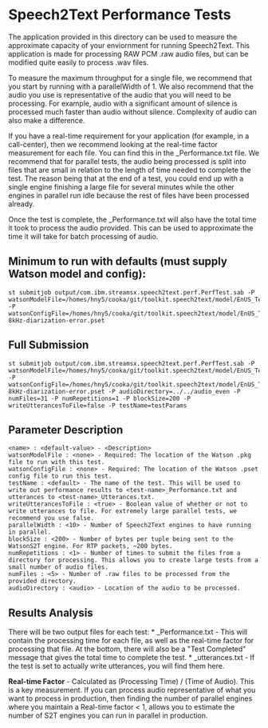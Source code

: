 # Speech2Text Performance Tests

The application provided in this directory can be used to measure the approximate capacity of your enviornment 
for running Speech2Text. This application is made for processing RAW PCM .raw audio files, but can 
be modified quite easily to process .wav files. 

To measure the maximum throughput for a single file, we recommend that you start by running 
with a parallelWidth of 1. We also recommend that the audio you use is representative of the 
audio that you will need to be processing. For example, audio with a significant amount of silence
is processed much faster than audio without silence. Complexity of audio can also make a difference. 

If you have a real-time requirement for your application (for example, in a call-center), then we 
recommend looking at the real-time factor measurement for each file. You can find this in the 
<test-name>_Performance.txt file. We recommend that for parallel tests, the audio being processed 
is split into files that are small in relation to the length of time needed to complete the test. 
The reason being that at the end of a test, you could end up with a single engine finishing a large 
file for several minutes while the other engines in parallel run idle because the rest of files have been
processed already. 

Once the test is complete, the  <test-name>_Performance.txt will also have the total time it took to process
the audio provided. This can be used to approximate the time it will take for batch processing of audio. 

## Minimum to run with defaults (must supply Watson model and config): 
	st submitjob output/com.ibm.streamsx.speech2text.perf.PerfTest.sab -P watsonModelFile=/homes/hny5/cooka/git/toolkit.speech2text/model/EnUS_Telephony_r2.2.3.pkg -P watsonConfigFile=/homes/hny5/cooka/git/toolkit.speech2text/model/EnUS_Telephony_r2.2.3-8kHz-diarization-error.pset

## Full Submission
	st submitjob output/com.ibm.streamsx.speech2text.perf.PerfTest.sab -P watsonModelFile=/homes/hny5/cooka/git/toolkit.speech2text/model/EnUS_Telephony_r2.2.3.pkg -P watsonConfigFile=/homes/hny5/cooka/git/toolkit.speech2text/model/EnUS_Telephony_r2.2.3-8kHz-diarization-error.pset -P audioDirectory=../../audio_even -P numFiles=31 -P numRepetitions=1 -P blockSize=200 -P writeUtterancesToFile=false -P testName=testParams

## Parameter Description

	<name> : <default-value> - <Description>
	watsonModelFile : <none> - Required: The location of the Watson .pkg file to run with this test. 
	watsonConfigFile : <none> - Required: The location of the Watson .pset config file to run this test. 
	testName : <default> - The name of the test. This will be used to write out performance results to <test-name>_Performance.txt and utterances to <test-name>_Utterances.txt. 
	writeUtterancesToFile : <true> - Boolean value of whether or not to write utterances to file. For extremely large parallel tests, we recommend you use false.  
	parallelWidth : <10> - Number of Speech2Text engines to have running in parallel. 
	blockSize : <200> - Number of bytes per tuple being sent to the WatsonS2T engine. For RTP packets, ~200 bytes. 
	numRepetitions : <1> - Number of times to submit the files from a directory for processing. This allows you to create large tests from a small number of audio files. 
	numFiles : <5> - Number of .raw files to be processed from the provided directory. 
	audioDirectory : <audio> - Location of the audio to be processed. 

## Results Analysis
There will be two output files for each test: 
	* <test-name>_Performance.txt - This will contain the processing time for each file, as well as the real-time factor for processing that file. 
	At the bottom, there will also be a "Test Completed" message that gives the total time to complete the test. 
	* <test-name>_utterances.txt - If the test is set to actually write utterances, you will find them here. 
	
**Real-time Factor** - Calculated as (Processing Time) / (Time of Audio). This is a key measurement. If you can process audio representative 
of what you want to process in production, then finding the number of parallel engines where you maintain a Real-time factor < 1, allows you 
to estimate the number of S2T engines you can run in parallel in production. 